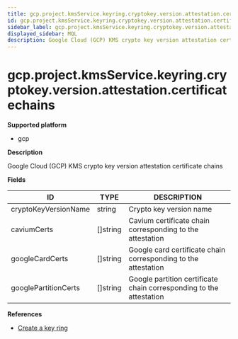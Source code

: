```yaml
---
title: gcp.project.kmsService.keyring.cryptokey.version.attestation.certificatechains
id: gcp.project.kmsService.keyring.cryptokey.version.attestation.certificatechains
sidebar_label: gcp.project.kmsService.keyring.cryptokey.version.attestation.certificatechains
displayed_sidebar: MQL
description: Google Cloud (GCP) KMS crypto key version attestation certificate chains
---
```


# gcp.project.kmsService.keyring.cryptokey.version.attestation.certificatechains

**Supported platform**

- gcp

**Description**

Google Cloud (GCP) KMS crypto key version attestation certificate chains

**Fields**

| ID                   | TYPE             | DESCRIPTION                                                         |
| -------------------- | ---------------- | ------------------------------------------------------------------- |
| cryptoKeyVersionName | string           | Crypto key version name                                             |
| caviumCerts          | &#91;&#93;string | Cavium certificate chain corresponding to the attestation           |
| googleCardCerts      | &#91;&#93;string | Google card certificate chain corresponding to the attestation      |
| googlePartitionCerts | &#91;&#93;string | Google partition certificate chain corresponding to the attestation |

**References**

- [Create a key ring](https://cloud.google.com/kms/docs/create-key-ring)
